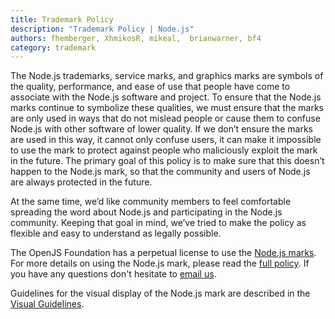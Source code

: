 ```yaml
---
title: Trademark Policy
description: "Trademark Policy | Node.js"
authors: fhemberger, XhmikosR, mikeal,  brianwarner, bf4
category: trademark
---
```


The Node.js trademarks, service marks, and graphics marks are symbols of the
quality, performance, and ease of use that people have come to associate with
the Node.js software and project. To ensure that the Node.js marks continue to
symbolize these qualities, we must ensure that the marks are only used in ways
that do not mislead people or cause them to confuse Node.js with other software
of lower quality. If we don’t ensure the marks are used in this way, it cannot
only confuse users, it can make it impossible to use the mark to protect
against people who maliciously exploit the mark in the future. The primary goal
of this policy is to make sure that this doesn’t happen to the Node.js mark, so
that the community and users of Node.js are always protected in the future.

At the same time, we’d like community members to feel comfortable spreading the
word about Node.js and participating in the Node.js community. Keeping that
goal in mind, we’ve tried to make the policy as flexible and easy to understand
as legally possible.

The OpenJS Foundation has a perpetual license to use the
[Node.js marks](https://ip-policy.openjsf.org).
For more details on using the Node.js mark, please read the
[full policy](https://trademark-policy.openjsf.org).
If you have any questions don't hesitate to
[email us](mailto:trademark@openjsf.org).

Guidelines for the visual display of the Node.js mark are described in
the [Visual Guidelines](/static/documents/foundation-visual-guidelines.pdf).
